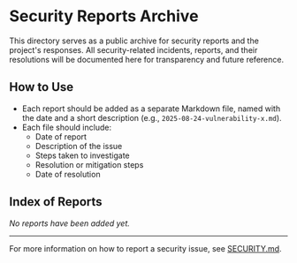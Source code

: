 <!--
SPDX-FileCopyrightText: Copyright (c) 2025 Broadsage <opensource@broadsage.com>

SPDX-License-Identifier: Apache-2.0
-->

# Security Reports Archive

This directory serves as a public archive for security reports and the project's responses. All security-related incidents, reports, and their resolutions will be documented here for transparency and future reference.

## How to Use

- Each report should be added as a separate Markdown file, named with the date and a short description (e.g., `2025-08-24-vulnerability-x.md`).
- Each file should include:
  - Date of report
  - Description of the issue
  - Steps taken to investigate
  - Resolution or mitigation steps
  - Date of resolution

## Index of Reports

_No reports have been added yet._

---

For more information on how to report a security issue, see [SECURITY.md](../SECURITY.md).
